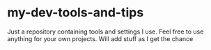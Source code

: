 # my-dev-tools-and-tips
Just a repository containing tools and settings I use. Feel free to use anything for your own projects.
Will add stuff as I get the chance
